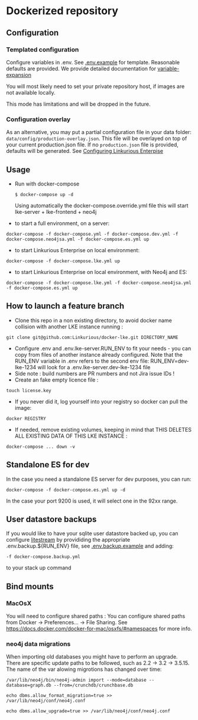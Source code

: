 # Dockerized repository

## Configuration

### Templated configuration

Configure variables in .env. See [.env.example](.env.example) for template.
Reasonable defaults are provided.
We provide detailed documentation for [variable-expansion](https://doc.linkurious.com/admin-manual/latest/configure/#variable-expansion)

You will most likely need to set your private repository host, if images are not available locally.

This mode has limitations and will be dropped in the future.

### Configuration overlay

As an alternative, you may put a partial configuration file in your data folder: `data/config/production-overlay.json`.
This file will be overlayed on top of your current production.json file. If no `production.json` file is provided, defaults will be generated.
See [Configuring Linkurious Enterpise](https://doc.linkurious.com/admin-manual/latest/configure/)

## Usage
  - Run with docker-compose
    ```
    $ docker-compose up -d
    ```
    Using automatically the docker-compose.override.yml file this will start lke-server + lke-frontend + neo4j

  - to start a full environment, on a server:
  ```
  docker-compose -f docker-compose.yml -f docker-compose.dev.yml -f docker-compose.neo4jsa.yml -f docker-compose.es.yml up
  ```

  - to start Linkurious Enterprise on local environment:
  ```
  docker-compose -f docker-compose.lke.yml up
  ```

  - to start Linkurious Enterprise on local environment, with Neo4j and ES:
  ```
  docker-compose -f docker-compose.lke.yml -f docker-compose.neo4jsa.yml -f docker-compose.es.yml up
  ```

## How to launch a feature branch
  - Clone this repo in a non existing directory, to avoid docker name collision with another LKE instance running :
  ```
  git clone git@github.com:Linkurious/docker-lke.git DIRECTORY_NAME
  ```
  - Configure .env and .env.lke-server.RUN_ENV to fit your needs - you can copy from files of another instance already configured. Note that the RUN_ENV variable in .env refers to the second env file: RUN_ENV=dev-lke-1234 will look for a .env.lke-server.dev-lke-1234 file
  - Side note : build numbers are PR numbers and not Jira issue IDs !
  - Create an fake empty licence file :
  ```
  touch license.key
  ```
  - If you never did it, log yourself into your registry so docker can pull the image:
  ```
  docker REGISTRY
  ```
  - If needed, remove existing volumes, keeping in mind that THIS DELETES ALL EXISTING DATA OF THIS LKE INSTANCE :
  ```
  docker-compose ... down -v
  ```

## Standalone ES for dev
In the case you need a standalone ES server for dev purposes, you can run:
```
docker-compose -f docker-compose.es.yml up -d
```
In the case your port 9200 is used, it will select one in the 92xx range.


## User datastore backups
If you would like to have your sqlite user datastore backed up, you can configure [litestream](https://litestream.io/) by provididing the appropriate .env.backup.${RUN_ENV} file, see [.env.backup.example](.env.backup.example) and adding:
```
-f docker-compose.backup.yml
```
to your stack up command

## Bind mounts

### MacOsX

You will need to configure shared paths :
You can configure shared paths from Docker -> Preferences... -> File Sharing.
See https://docs.docker.com/docker-for-mac/osxfs/#namespaces for more info.

### neo4j data migrations
When importing old databases you might have to perform an upgrade.
There are specific update paths to be followed, such as 2.2 -> 3.2 -> 3.5.15.
The name of the var alowing migrotions has changed over time:

`/var/lib/neo4j/bin/neo4j-admin import --mode=database --database=graph.db --from=/crunchdb/crunchbase.db`

`echo dbms.allow_format_migration=true >> /var/lib/neo4j/conf/neo4j.conf`

`echo dbms.allow_upgrade=true >> /var/lib/neo4j/conf/neo4j.conf`


